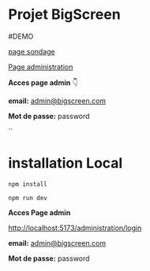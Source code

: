 # Projet BigScreen

#DEMO

[page sondage]('https://projet-bigscreen.website)

[Page administration](https://projet-bigscreen.website/administration/login)

**Acces page admin**  👇

 **email:** admin@bigscreen.com

**Mot de passe:** password 



``
# installation Local

```
npm install

```

```
npm run dev

```

**Acces Page admin**


[http://localhost:5173/administration/login](http://localhost:5173/administration/login) 

**email:** admin@bigscreen.com

**Mot de passe:** password 